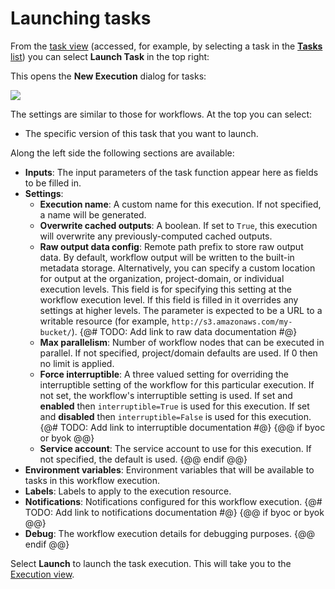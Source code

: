# Launching tasks

From the [task view](./viewing-tasks.md#task-view) (accessed, for example, by selecting a task in the [**Tasks** list](./viewing-tasks.md#tasks-list)) you can select **Launch Task** in the top right:

This opens the **New Execution** dialog for tasks:

![](/_static/images/user-guide/core-concepts/tasks/launching-tasks/new-execution-dialog.png)

The settings are similar to those for workflows. At the top you can select:

* The specific version of this task that you want to launch.

Along the left side the following sections are available:

* **Inputs**: The input parameters of the task function appear here as fields to be filled in.
* **Settings**:
  * **Execution name**: A custom name for this execution. If not specified, a name will be generated.
  * **Overwrite cached outputs**: A boolean. If set to `True`, this execution will overwrite any previously-computed cached outputs.
  * **Raw output data config**: Remote path prefix to store raw output data.
    By default, workflow output will be written to the built-in metadata storage.
    Alternatively, you can specify a custom location for output at the organization, project-domain, or individual execution levels.
    This field is for specifying this setting at the workflow execution level.
    If this field is filled in it overrides any settings at higher levels.
    The parameter is expected to be a URL to a writable resource (for example, `http://s3.amazonaws.com/my-bucket/`).
    {@# TODO: Add link to raw data documentation #@}
  * **Max parallelism**: Number of workflow nodes that can be executed in parallel. If not specified, project/domain defaults are used. If 0 then no limit is applied.
  * **Force interruptible**: A three valued setting for overriding the interruptible setting of the workflow for this particular execution.
    If not set, the workflow's interruptible setting is used.
    If set and **enabled** then `interruptible=True` is used for this execution.
    If set and **disabled** then `interruptible=False` is used for this execution.
    {@# TODO: Add link to interruptible documentation #@}
{@@ if byoc or byok @@}
  * **Service account**: The service account to use for this execution. If not specified, the default is used.
{@@ endif @@}
* **Environment variables**: Environment variables that will be available to tasks in this workflow execution.
* **Labels**: Labels to apply to the execution resource.
* **Notifications**: Notifications configured for this workflow execution.
{@# TODO: Add link to notifications documentation #@}
{@@ if byoc or byok @@}
* **Debug**: The workflow execution details for debugging purposes.
{@@ endif @@}

Select **Launch** to launch the task execution. This will take you to the [Execution view](../workflows/viewing-workflow-executions.md).
